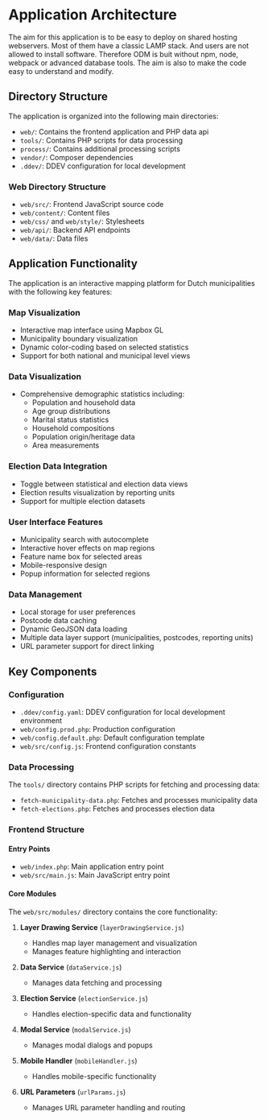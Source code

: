 # Application Architecture

The aim for this application is to be easy to deploy on shared hosting webservers. Most of them have a classic LAMP stack. And users are not allowed to install software. Therefore ODM is buit without npm, node, webpack or advanced database tools. The aim is also to make the code easy to understand and modify.

## Directory Structure 

The application is organized into the following main directories:

- `web/`: Contains the frontend application and PHP data api
- `tools/`: Contains PHP scripts for data processing
- `process/`: Contains additional processing scripts
- `vendor/`: Composer dependencies
- `.ddev/`: DDEV configuration for local development

### Web Directory Structure

- `web/src/`: Frontend JavaScript source code
- `web/content/`: Content files
- `web/css/` and `web/style/`: Stylesheets
- `web/api/`: Backend API endpoints
- `web/data/`: Data files

## Application Functionality

The application is an interactive mapping platform for Dutch municipalities with the following key features:

### Map Visualization
- Interactive map interface using Mapbox GL
- Municipality boundary visualization
- Dynamic color-coding based on selected statistics
- Support for both national and municipal level views

### Data Visualization
- Comprehensive demographic statistics including:
  - Population and household data
  - Age group distributions
  - Marital status statistics
  - Household compositions
  - Population origin/heritage data
  - Area measurements

### Election Data Integration
- Toggle between statistical and election data views
- Election results visualization by reporting units
- Support for multiple election datasets

### User Interface Features
- Municipality search with autocomplete
- Interactive hover effects on map regions
- Feature name box for selected areas
- Mobile-responsive design
- Popup information for selected regions

### Data Management
- Local storage for user preferences
- Postcode data caching
- Dynamic GeoJSON data loading
- Multiple data layer support (municipalities, postcodes, reporting units)
- URL parameter support for direct linking

## Key Components

### Configuration

- `.ddev/config.yaml`: DDEV configuration for local development environment
- `web/config.prod.php`: Production configuration
- `web/config.default.php`: Default configuration template
- `web/src/config.js`: Frontend configuration constants

### Data Processing

The `tools/` directory contains PHP scripts for fetching and processing data:

- `fetch-municipality-data.php`: Fetches and processes municipality data
- `fetch-elections.php`: Fetches and processes election data

### Frontend Structure

#### Entry Points

- `web/index.php`: Main application entry point
- `web/src/main.js`: Main JavaScript entry point

#### Core Modules

The `web/src/modules/` directory contains the core functionality:

1. **Layer Drawing Service** (`layerDrawingService.js`)
   - Handles map layer management and visualization
   - Manages feature highlighting and interaction

2. **Data Service** (`dataService.js`)
   - Manages data fetching and processing

3. **Election Service** (`electionService.js`)
   - Handles election-specific data and functionality

4. **Modal Service** (`modalService.js`)
   - Manages modal dialogs and popups

5. **Mobile Handler** (`mobileHandler.js`)
   - Handles mobile-specific functionality

6. **URL Parameters** (`urlParams.js`)
   - Manages URL parameter handling and routing 